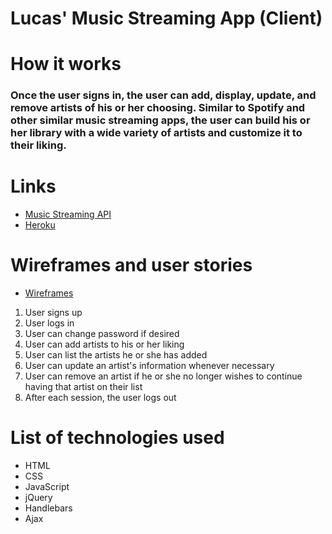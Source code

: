 # Lucas' Music Streaming App (Client)

# How it works

### Once the user signs in, the user can add, display, update, and remove artists of his or her choosing. Similar to Spotify and other similar music streaming apps, the user can build his or her library with a wide variety of artists and customize it to their liking.

# Links

* [Music Streaming API](https://github.com/lucaspchartier/Music-Streaming-API)
* [Heroku](https://salty-wave-91914.herokuapp.com/)

# Wireframes and user stories

* [Wireframes](https://i.imgur.com/ory029I.jpg)

1. User signs up
2. User logs in
3. User can change password if desired
4. User can add artists to his or her liking
5. User can list the artists he or she has added
6. User can update an artist's information whenever necessary
7. User can remove an artist if he or she no longer wishes to continue having that artist on their list
8. After each session, the user logs out

# List of technologies used

* HTML
* CSS
* JavaScript
* jQuery
* Handlebars
* Ajax
